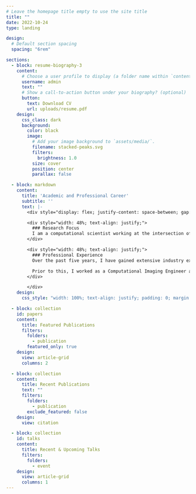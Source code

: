 ```yaml
---
# Leave the homepage title empty to use the site title
title: ""
date: 2022-10-24
type: landing

design:
  # Default section spacing
  spacing: "6rem"

sections:
  - block: resume-biography-3
    content:
      # Choose a user profile to display (a folder name within `content/authors/`)
      username: admin
      text: ""
      # Show a call-to-action button under your biography? (optional)
      button:
        text: Download CV
        url: uploads/resume.pdf
    design:
      css_class: dark
      background:
        color: black
        image:
          # Add your image background to `assets/media/`.
          filename: stacked-peaks.svg
          filters:
            brightness: 1.0
          size: cover
          position: center
          parallax: false

  - block: markdown
    content:
      title: 'Academic and Professional Career'
      subtitle: ''
      text: |-
        <div style="display: flex; justify-content: space-between; gap: 30px;">

        <div style="width: 48%; text-align: justify;">
          ### Research Focus
          I am a computational scientist working at the intersection of generative AI and materials science. My academic research explores advanced machine learning techniques, including supervised and unsupervised learning models for novel material discovery. I apply these methods using CV and NLP, particularly leveraging large language models (LLMs) to develop innovative solutions in materials science. I also utilize techniques like density functional theory (DFT) to support my work in materials design and property prediction. You can find my publications within the website or via my Google Scholar link.
        </div>

        <div style="width: 48%; text-align: justify;">
          ### Professional Experience
          Over the past five years, I have gained extensive industry experience in machine learning and computational imaging. As a Senior Machine Learning Engineer at Wavebreak Media, I led projects focused on visual content generation and enhancement. I developed and deployed machine learning models for tasks like text-to-image generation, super-resolution, and 3D asset reconstruction. In this role, I used tools such as AWS, Google Cloud, Flask, Docker, MySQL, and OpenSearch to build scalable AI systems that optimized user experience and data retrieval for millions of assets.

          Prior to this, I worked as a Computational Imaging Engineer at Aselsan and Arçelik, where I developed sophisticated optical systems for both defense and consumer electronics. I applied advanced computational techniques, including Fourier optics and ray tracing, to design imaging and display systems, further enhancing my expertise in computational methods and real-world engineering applications.
        </div>

        </div>
    design:
      css_style: "width: 100%; text-align: justify; padding: 0; margin: 0;"  # Inline styling to make the text fill the page

  - block: collection
    id: papers
    content:
      title: Featured Publications
      filters:
        folders:
          - publication
        featured_only: true
    design:
      view: article-grid
      columns: 2

  - block: collection
    content:
      title: Recent Publications
      text: ""
      filters:
        folders:
          - publication
        exclude_featured: false
    design:
      view: citation

  - block: collection
    id: talks
    content:
      title: Recent & Upcoming Talks
      filters:
        folders:
          - event
    design:
      view: article-grid
      columns: 1
---
```

